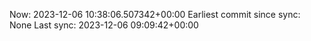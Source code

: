Now: 2023-12-06 10:38:06.507342+00:00 Earliest commit since sync: None Last sync: 2023-12-06 09:09:42+00:00
